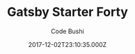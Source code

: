 ---
title: Gatsby Starter Forty
github: https://github.com/codebushi/gatsby-starter-forty
demo: https://gatsby-forty.surge.sh/
author: Code Bushi
ssg:
  - Gatsby
cms:
  - Markdown
date: 2017-12-02T23:10:35.000Z
description: >-
  Gatsby.js V2 starter template based on Forty, designed by HTML5 UP. Check out
  https://codebushi.com/gatsby-starters-and-themes/ for more Gatsby starters.
draft: true
publish_date: '2017-12-02T23:10:35Z'
update_date: '2020-01-25T22:40:52Z'
github_star: 209
github_fork: 100
---
